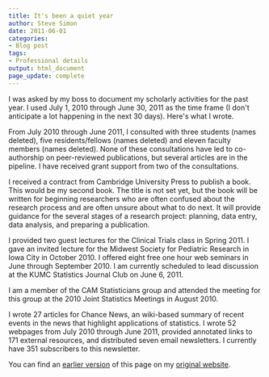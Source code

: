 ```yaml
---
title: It's been a quiet year
author: Steve Simon
date: 2011-06-01
categories:
- Blog post
tags:
- Professional details
output: html_document
page_update: complete
---
```


I was asked by my boss to document my scholarly activities for the past year. I used July 1, 2010 through June 30, 2011 as the time frame (I don't anticipate a lot happening in the next 30 days). Here's what I wrote.

<!---More--->

From July 2010 through June 2011, I consulted with three students (names deleted), five residents/fellows (names deleted) and eleven faculty members (names deleted). None of these consultations have led to co-authorship on peer-reviewed publications, but several articles are in the pipeline. I have received grant support from two of the consultations.

I received a contract from Cambridge University Press to publish a book. This would be my second book. The title is not set yet, but the book will be written for beginning researchers who are often confused about the research process and are often unsure about what to do next. It will provide guidance for the several stages of a research project: planning, data entry, data analysis, and preparing a publication.

I provided two guest lectures for the Clinical Trials class in Spring 2011. I gave an invited lecture for the Midwest Society for Pediatric Research in Iowa City in October 2010. I offered eight free one hour web seminars in June through September 2010. I am currently scheduled to lead discussion at the KUMC Statistics Journal Club on June 6, 2011.

I am a member of the CAM Statisticians group and attended the meeting for this group at the 2010 Joint Statistics Meetings in August 2010.

I wrote 27 articles for Chance News, an wiki-based summary of recent events in the news that highlight applications of statistics. I wrote 52 webpages from July 2010 through June 2011, provided annotated links to 171 external resources, and distributed seven email newsletters. I currently have 351 subscribers to this newsletter.

You can find an [earlier version][sim1] of this page on my [original website][sim2].

[sim1]: http://www.pmean.com/11/QuietYear.html
[sim2]: http://www.pmean.com/original_site.html 
